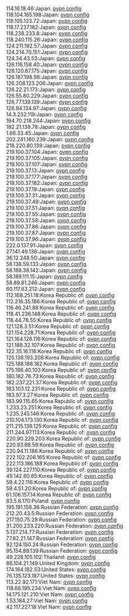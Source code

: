 114.16.18.46:Japan: [ovpn config](vpn/114_16_18_46.ovpn)  
118.104.165.198:Japan: [ovpn config](vpn/118_104_165_198.ovpn)  
118.105.123.72:Japan: [ovpn config](vpn/118_105_123_72.ovpn)  
118.17.237.182:Japan: [ovpn config](vpn/118_17_237_182.ovpn)  
118.238.233.8:Japan: [ovpn config](vpn/118_238_233_8.ovpn)  
118.240.115.26:Japan: [ovpn config](vpn/118_240_115_26.ovpn)  
124.211.192.57:Japan: [ovpn config](vpn/124_211_192_57.ovpn)  
124.214.70.151:Japan: [ovpn config](vpn/124_214_70_151.ovpn)  
124.34.43.53:Japan: [ovpn config](vpn/124_34_43_53.ovpn)  
126.116.158.40:Japan: [ovpn config](vpn/126_116_158_40.ovpn)  
126.120.67.175:Japan: [ovpn config](vpn/126_120_67_175.ovpn)  
126.187.198.98:Japan: [ovpn config](vpn/126_187_198_98.ovpn)  
126.208.123.206:Japan: [ovpn config](vpn/126_208_123_206.ovpn)  
126.22.21.173:Japan: [ovpn config](vpn/126_22_21_173.ovpn)  
126.55.80.229:Japan: [ovpn config](vpn/126_55_80_229.ovpn)  
126.77.139.139:Japan: [ovpn config](vpn/126_77_139_139.ovpn)  
126.94.134.97:Japan: [ovpn config](vpn/126_94_134_97.ovpn)  
14.3.232.119:Japan: [ovpn config](vpn/14_3_232_119.ovpn)  
164.70.218.244:Japan: [ovpn config](vpn/164_70_218_244.ovpn)  
182.21.139.78:Japan: [ovpn config](vpn/182_21_139_78.ovpn)  
1.66.33.45:Japan: [ovpn config](vpn/1_66_33_45.ovpn)  
202.241.160.239:Japan: [ovpn config](vpn/202_241_160_239.ovpn)  
218.220.80.139:Japan: [ovpn config](vpn/218_220_80_139.ovpn)  
219.100.37.104:Japan: [ovpn config](vpn/219_100_37_104.ovpn)  
219.100.37.105:Japan: [ovpn config](vpn/219_100_37_105.ovpn)  
219.100.37.107:Japan: [ovpn config](vpn/219_100_37_107.ovpn)  
219.100.37.13:Japan: [ovpn config](vpn/219_100_37_13.ovpn)  
219.100.37.177:Japan: [ovpn config](vpn/219_100_37_177.ovpn)  
219.100.37.182:Japan: [ovpn config](vpn/219_100_37_182.ovpn)  
219.100.37.19:Japan: [ovpn config](vpn/219_100_37_19.ovpn)  
219.100.37.31:Japan: [ovpn config](vpn/219_100_37_31.ovpn)  
219.100.37.49:Japan: [ovpn config](vpn/219_100_37_49.ovpn)  
219.100.37.51:Japan: [ovpn config](vpn/219_100_37_51.ovpn)  
219.100.37.55:Japan: [ovpn config](vpn/219_100_37_55.ovpn)  
219.100.37.58:Japan: [ovpn config](vpn/219_100_37_58.ovpn)  
219.100.37.86:Japan: [ovpn config](vpn/219_100_37_86.ovpn)  
219.100.37.87:Japan: [ovpn config](vpn/219_100_37_87.ovpn)  
219.100.37.96:Japan: [ovpn config](vpn/219_100_37_96.ovpn)  
222.0.137.91:Japan: [ovpn config](vpn/222_0_137_91.ovpn)  
27.141.49.136:Japan: [ovpn config](vpn/27_141_49_136.ovpn)  
36.12.248.50:Japan: [ovpn config](vpn/36_12_248_50.ovpn)  
58.138.59.133:Japan: [ovpn config](vpn/58_138_59_133.ovpn)  
58.188.38.142:Japan: [ovpn config](vpn/58_188_38_142.ovpn)  
58.189.111.15:Japan: [ovpn config](vpn/58_189_111_15.ovpn)  
58.89.81.246:Japan: [ovpn config](vpn/58_89_81_246.ovpn)  
60.117.63.212:Japan: [ovpn config](vpn/60_117_63_212.ovpn)  
112.168.251.18:Korea Republic of: [ovpn config](vpn/112_168_251_18.ovpn)  
112.216.35.186:Korea Republic of: [ovpn config](vpn/112_216_35_186.ovpn)  
116.46.241.88:Korea Republic of: [ovpn config](vpn/116_46_241_88.ovpn)  
118.41.236.148:Korea Republic of: [ovpn config](vpn/118_41_236_148.ovpn)  
118.44.78.55:Korea Republic of: [ovpn config](vpn/118_44_78_55.ovpn)  
121.128.3.51:Korea Republic of: [ovpn config](vpn/121_128_3_51.ovpn)  
121.154.228.71:Korea Republic of: [ovpn config](vpn/121_154_228_71.ovpn)  
121.164.128.116:Korea Republic of: [ovpn config](vpn/121_164_128_116.ovpn)  
121.188.32.107:Korea Republic of: [ovpn config](vpn/121_188_32_107.ovpn)  
122.35.16.116:Korea Republic of: [ovpn config](vpn/122_35_16_116.ovpn)  
125.138.193.208:Korea Republic of: [ovpn config](vpn/125_138_193_208.ovpn)  
125.188.188.182:Korea Republic of: [ovpn config](vpn/125_188_188_182.ovpn)  
175.198.40.103:Korea Republic of: [ovpn config](vpn/175_198_40_103.ovpn)  
180.182.76.73:Korea Republic of: [ovpn config](vpn/180_182_76_73.ovpn)  
182.237.221.37:Korea Republic of: [ovpn config](vpn/182_237_221_37.ovpn)  
183.103.12.231:Korea Republic of: [ovpn config](vpn/183_103_12_231.ovpn)  
183.97.3.27:Korea Republic of: [ovpn config](vpn/183_97_3_27.ovpn)  
183.99.115.65:Korea Republic of: [ovpn config](vpn/183_99_115_65.ovpn)  
1.233.23.251:Korea Republic of: [ovpn config](vpn/1_233_23_251.ovpn)  
1.235.245.146:Korea Republic of: [ovpn config](vpn/1_235_245_146.ovpn)  
210.104.173.130:Korea Republic of: [ovpn config](vpn/210_104_173_130.ovpn)  
211.215.139.125:Korea Republic of: [ovpn config](vpn/211_215_139_125.ovpn)  
211.244.97.113:Korea Republic of: [ovpn config](vpn/211_244_97_113.ovpn)  
220.90.229.203:Korea Republic of: [ovpn config](vpn/220_90_229_203.ovpn)  
220.93.68.59:Korea Republic of: [ovpn config](vpn/220_93_68_59.ovpn)  
220.94.11.186:Korea Republic of: [ovpn config](vpn/220_94_11_186.ovpn)  
222.102.208.165:Korea Republic of: [ovpn config](vpn/222_102_208_165.ovpn)  
222.113.186.188:Korea Republic of: [ovpn config](vpn/222_113_186_188.ovpn)  
39.124.227.110:Korea Republic of: [ovpn config](vpn/39_124_227_110.ovpn)  
49.142.60.65:Korea Republic of: [ovpn config](vpn/49_142_60_65.ovpn)  
59.4.22.116:Korea Republic of: [ovpn config](vpn/59_4_22_116.ovpn)  
59.4.51.20:Korea Republic of: [ovpn config](vpn/59_4_51_20.ovpn)  
61.106.157.14:Korea Republic of: [ovpn config](vpn/61_106_157_14.ovpn)  
83.5.6.170:Poland: [ovpn config](vpn/83_5_6_170.ovpn)  
195.191.158.36:Russian Federation: [ovpn config](vpn/195_191_158_36.ovpn)  
212.20.43.5:Russian Federation: [ovpn config](vpn/212_20_43_5.ovpn)  
217.150.75.28:Russian Federation: [ovpn config](vpn/217_150_75_28.ovpn)  
31.200.233.220:Russian Federation: [ovpn config](vpn/31_200_233_220.ovpn)  
5.137.214.77:Russian Federation: [ovpn config](vpn/5_137_214_77.ovpn)  
77.82.21.147:Russian Federation: [ovpn config](vpn/77_82_21_147.ovpn)  
92.124.150.24:Russian Federation: [ovpn config](vpn/92_124_150_24.ovpn)  
95.154.89.139:Russian Federation: [ovpn config](vpn/95_154_89_139.ovpn)  
49.228.105.102:Thailand: [ovpn config](vpn/49_228_105_102.ovpn)  
86.104.21.149:United Kingdom: [ovpn config](vpn/86_104_21_149.ovpn)  
174.164.182.53:United States: [ovpn config](vpn/174_164_182_53.ovpn)  
76.135.123.187:United States: [ovpn config](vpn/76_135_123_187.ovpn)  
113.22.92.171:Viet Nam: [ovpn config](vpn/113_22_92_171.ovpn)  
118.68.195.234:Viet Nam: [ovpn config](vpn/118_68_195_234.ovpn)  
14.175.121.210:Viet Nam: [ovpn config](vpn/14_175_121_210.ovpn)  
1.53.184.27:Viet Nam: [ovpn config](vpn/1_53_184_27.ovpn)  
42.117.227.18:Viet Nam: [ovpn config](vpn/42_117_227_18.ovpn)  
